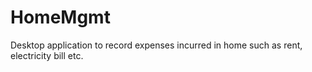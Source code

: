# HomeMgmt
Desktop application to record expenses incurred in home such as rent, electricity bill etc.

